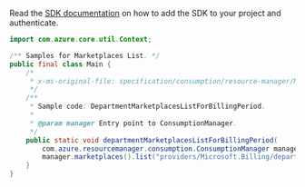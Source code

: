 Read the [SDK documentation](https://github.com/Azure/azure-sdk-for-java/blob/azure-resourcemanager-consumption_1.0.0-beta.3/sdk/consumption/azure-resourcemanager-consumption/README.md) on how to add the SDK to your project and authenticate.

```java
import com.azure.core.util.Context;

/** Samples for Marketplaces List. */
public final class Main {
    /*
     * x-ms-original-file: specification/consumption/resource-manager/Microsoft.Consumption/stable/2021-10-01/examples/MarketplacesByDepartment_ListByBillingPeriod.json
     */
    /**
     * Sample code: DepartmentMarketplacesListForBillingPeriod.
     *
     * @param manager Entry point to ConsumptionManager.
     */
    public static void departmentMarketplacesListForBillingPeriod(
        com.azure.resourcemanager.consumption.ConsumptionManager manager) {
        manager.marketplaces().list("providers/Microsoft.Billing/departments/123456", null, null, null, Context.NONE);
    }
}
```
